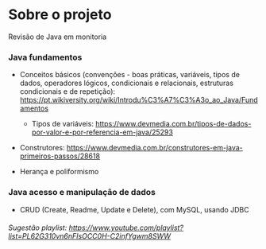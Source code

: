# Sobre o projeto

Revisão de Java em monitoria

### Java fundamentos

- Conceitos básicos (convenções - boas práticas, variáveis, tipos de dados, operadores lógicos, condicionais e relacionais, estruturas condicionais e de repetição): https://pt.wikiversity.org/wiki/Introdu%C3%A7%C3%A3o_ao_Java/Fundamentos

	- Tipos de variáveis: https://www.devmedia.com.br/tipos-de-dados-por-valor-e-por-referencia-em-java/25293

- Construtores: https://www.devmedia.com.br/construtores-em-java-primeiros-passos/28618

- Herança e poliformismo

### Java acesso e manipulação de dados
- CRUD (Create, Readme, Update e Delete), com MySQL, usando JDBC

###### Sugestão playlist: https://www.youtube.com/playlist?list=PL62G310vn6nFIsOCC0H-C2infYgwm8SWW